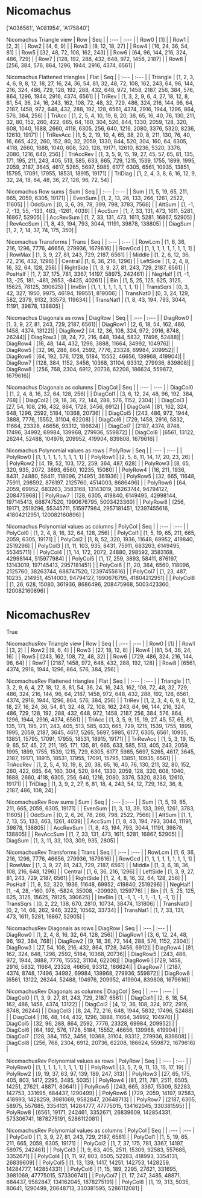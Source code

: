 # Nicomachus
['A036561', 'A081954', 'A175840']

Nicomachus Triangle view
|  Row   |  Seq   |
| :---   |  :---  |
| Row0 | [1] |
| Row1 | [2, 3] |
| Row2 | [4, 6, 9] |
| Row3 | [8, 12, 18, 27] |
| Row4 | [16, 24, 36, 54, 81] |
| Row5 | [32, 48, 72, 108, 162, 243] |
| Row6 | [64, 96, 144, 216, 324, 486, 729] |
| Row7 | [128, 192, 288, 432, 648, 972, 1458, 2187] |
| Row8 | [256, 384, 576, 864, 1296, 1944, 2916, 4374, 6561] |

Nicomachus Flattened triangles
| Flat      |  Seq  |
| :---      | :---  |
| Triangle  | [1, 2, 3, 4, 6, 9, 8, 12, 18, 27, 16, 24, 36, 54, 81, 32, 48, 72, 108, 162, 243, 64, 96, 144, 216, 324, 486, 729, 128, 192, 288, 432, 648, 972, 1458, 2187, 256, 384, 576, 864, 1296, 1944, 2916, 4374, 6561] |
| TriRev    | [1, 3, 2, 9, 6, 4, 27, 18, 12, 8, 81, 54, 36, 24, 16, 243, 162, 108, 72, 48, 32, 729, 486, 324, 216, 144, 96, 64, 2187, 1458, 972, 648, 432, 288, 192, 128, 6561, 4374, 2916, 1944, 1296, 864, 576, 384, 256] |
| TriAcc    | [1, 2, 5, 4, 10, 19, 8, 20, 38, 65, 16, 40, 76, 130, 211, 32, 80, 152, 260, 422, 665, 64, 160, 304, 520, 844, 1330, 2059, 128, 320, 608, 1040, 1688, 2660, 4118, 6305, 256, 640, 1216, 2080, 3376, 5320, 8236, 12610, 19171] |
| TriRevAcc | [1, 5, 2, 19, 10, 4, 65, 38, 20, 8, 211, 130, 76, 40, 16, 665, 422, 260, 152, 80, 32, 2059, 1330, 844, 520, 304, 160, 64, 6305, 4118, 2660, 1688, 1040, 608, 320, 128, 19171, 12610, 8236, 5320, 3376, 2080, 1216, 640, 256] |
| TriAccRev | [1, 3, 5, 9, 15, 19, 27, 45, 57, 65, 81, 135, 171, 195, 211, 243, 405, 513, 585, 633, 665, 729, 1215, 1539, 1755, 1899, 1995, 2059, 2187, 3645, 4617, 5265, 5697, 5985, 6177, 6305, 6561, 10935, 13851, 15795, 17091, 17955, 18531, 18915, 19171] |
| TriDiag   | [1, 2, 4, 3, 8, 6, 16, 12, 9, 32, 24, 18, 64, 48, 36, 27, 128, 96, 72, 54] |

Nicomachus Row sums
| Sum       |   Seq  |
| :---      |  :---  |
| Sum       | [1, 5, 19, 65, 211, 665, 2059, 6305, 19171] |
| EvenSum   | [1, 2, 13, 26, 133, 266, 1261, 2522, 11605] |
| OddSum    | [0, 3, 6, 39, 78, 399, 798, 3783, 7566] |
| AltSum    | [1, -1, 7, -13, 55, -133, 463, -1261, 4039] |
| AccSum    | [1, 7, 33, 131, 473, 1611, 5281, 16867, 52905] |
| AccRevSum | [1, 7, 33, 131, 473, 1611, 5281, 16867, 52905] |
| RevAccSum | [1, 8, 43, 194, 793, 3044, 11191, 39878, 138805] |
| DiagSum   | [1, 2, 7, 14, 37, 74, 175, 350] |

Nicomachus Transforms
| Trans     |   Seq  |
| :---      |  :---  |
| RowLcm    | [1, 6, 36, 216, 1296, 7776, 46656, 279936, 1679616] |
| RowGcd    | [1, 1, 1, 1, 1, 1, 1, 1, 1] |
| RowMax    | [1, 3, 9, 27, 81, 243, 729, 2187, 6561] |
| Middle    | [1, 2, 6, 12, 36, 72, 216, 432, 1296] |
| Central   | [1, 6, 36, 216, 1296] |
| LeftSide  | [1, 2, 4, 8, 16, 32, 64, 128, 256] |
| RightSide | [1, 3, 9, 27, 81, 243, 729, 2187, 6561] |
| PosHalf   | [1, 7, 37, 175, 781, 3367, 14197, 58975, 242461] |
| NegHalf   | [1, -1, 13, -25, 181, -481, 2653, -8425, 40261] |
| Bin       | [1, 5, 25, 125, 625, 3125, 15625, 78125, 390625] |
| InvBin    | [1, 1, 1, 1, 1, 1, 1, 1, 1] |
| TransSqrs | [0, 3, 42, 327, 1950, 9975, 46194, 199551, 819006] |
| TransNat0 | [0, 3, 24, 129, 582, 2379, 9132, 33573, 119634] |
| TransNat1 | [1, 8, 43, 194, 793, 3044, 11191, 39878, 138805] |

Nicomachus Diagonals as rows
| DiagRow  |   Seq  |
| :---     |  :---  |
| DiagRow0 | [1, 3, 9, 27, 81, 243, 729, 2187, 6561]|
| DiagRow1 | [2, 6, 18, 54, 162, 486, 1458, 4374, 13122]|
| DiagRow2 | [4, 12, 36, 108, 324, 972, 2916, 8748, 26244]|
| DiagRow3 | [8, 24, 72, 216, 648, 1944, 5832, 17496, 52488]|
| DiagRow4 | [16, 48, 144, 432, 1296, 3888, 11664, 34992, 104976]|
| DiagRow5 | [32, 96, 288, 864, 2592, 7776, 23328, 69984, 209952]|
| DiagRow6 | [64, 192, 576, 1728, 5184, 15552, 46656, 139968, 419904]|
| DiagRow7 | [128, 384, 1152, 3456, 10368, 31104, 93312, 279936, 839808]|
| DiagRow8 | [256, 768, 2304, 6912, 20736, 62208, 186624, 559872, 1679616]|

Nicomachus Diagonals as columns
| DiagCol  |   Seq  |
| :---     |  :---  |
| DiagCol0 | [1, 2, 4, 8, 16, 32, 64, 128, 256] |
| DiagCol1 | [3, 6, 12, 24, 48, 96, 192, 384, 768] |
| DiagCol2 | [9, 18, 36, 72, 144, 288, 576, 1152, 2304] |
| DiagCol3 | [27, 54, 108, 216, 432, 864, 1728, 3456, 6912] |
| DiagCol4 | [81, 162, 324, 648, 1296, 2592, 5184, 10368, 20736] |
| DiagCol5 | [243, 486, 972, 1944, 3888, 7776, 15552, 31104, 62208] |
| DiagCol6 | [729, 1458, 2916, 5832, 11664, 23328, 46656, 93312, 186624] |
| DiagCol7 | [2187, 4374, 8748, 17496, 34992, 69984, 139968, 279936, 559872] |
| DiagCol8 | [6561, 13122, 26244, 52488, 104976, 209952, 419904, 839808, 1679616] |

Nicomachus Polynomial values as rows
| PolyRow  |   Seq  |
| :---     |  :---  |
| PolyRow0 | [1, 1, 1, 1, 1, 1, 1, 1, 1] |
| PolyRow1 | [2, 5, 8, 11, 14, 17, 20, 23, 26] |
| PolyRow2 | [4, 19, 52, 103, 172, 259, 364, 487, 628] |
| PolyRow3 | [8, 65, 320, 935, 2072, 3893, 6560, 10235, 15080] |
| PolyRow4 | [16, 211, 1936, 8431, 24880, 58411, 118096, 214951, 361936] |
| PolyRow5 | [32, 665, 11648, 75911, 298592, 876197, 2125760, 4514003, 8686496] |
| PolyRow6 | [64, 2059, 69952, 683263, 3583168, 13143019, 38263744, 94794127, 208475968] |
| PolyRow7 | [128, 6305, 419840, 6149495, 42998144, 197145413, 688747520, 1990676795, 5003423360] |
| PolyRow8 | [256, 19171, 2519296, 55345711, 515977984, 2957181451, 12397455616, 41804212951, 120082160896] |

Nicomachus Polynomial values as columns
| PolyCol  |   Seq  |
| :---     |  :---  |
| PolyCol0 | [1, 2, 4, 8, 16, 32, 64, 128, 256] |
| PolyCol1 | [1, 5, 19, 65, 211, 665, 2059, 6305, 19171] |
| PolyCol2 | [1, 8, 52, 320, 1936, 11648, 69952, 419840, 2519296] |
| PolyCol3 | [1, 11, 103, 935, 8431, 75911, 683263, 6149495, 55345711] |
| PolyCol4 | [1, 14, 172, 2072, 24880, 298592, 3583168, 42998144, 515977984] |
| PolyCol5 | [1, 17, 259, 3893, 58411, 876197, 13143019, 197145413, 2957181451] |
| PolyCol6 | [1, 20, 364, 6560, 118096, 2125760, 38263744, 688747520, 12397455616] |
| PolyCol7 | [1, 23, 487, 10235, 214951, 4514003, 94794127, 1990676795, 41804212951] |
| PolyCol8 | [1, 26, 628, 15080, 361936, 8686496, 208475968, 5003423360, 120082160896] |

# NicomachusRev
True

NicomachusRev Triangle view
|  Row   |  Seq   |
| :---   |  :---  |
| Row0 | [1] |
| Row1 | [3, 2] |
| Row2 | [9, 6, 4] |
| Row3 | [27, 18, 12, 8] |
| Row4 | [81, 54, 36, 24, 16] |
| Row5 | [243, 162, 108, 72, 48, 32] |
| Row6 | [729, 486, 324, 216, 144, 96, 64] |
| Row7 | [2187, 1458, 972, 648, 432, 288, 192, 128] |
| Row8 | [6561, 4374, 2916, 1944, 1296, 864, 576, 384, 256] |

NicomachusRev Flattened triangles
| Flat      |  Seq  |
| :---      | :---  |
| Triangle  | [1, 3, 2, 9, 6, 4, 27, 18, 12, 8, 81, 54, 36, 24, 16, 243, 162, 108, 72, 48, 32, 729, 486, 324, 216, 144, 96, 64, 2187, 1458, 972, 648, 432, 288, 192, 128, 6561, 4374, 2916, 1944, 1296, 864, 576, 384, 256] |
| TriRev    | [1, 2, 3, 4, 6, 9, 8, 12, 18, 27, 16, 24, 36, 54, 81, 32, 48, 72, 108, 162, 243, 64, 96, 144, 216, 324, 486, 729, 128, 192, 288, 432, 648, 972, 1458, 2187, 256, 384, 576, 864, 1296, 1944, 2916, 4374, 6561] |
| TriAcc    | [1, 3, 5, 9, 15, 19, 27, 45, 57, 65, 81, 135, 171, 195, 211, 243, 405, 513, 585, 633, 665, 729, 1215, 1539, 1755, 1899, 1995, 2059, 2187, 3645, 4617, 5265, 5697, 5985, 6177, 6305, 6561, 10935, 13851, 15795, 17091, 17955, 18531, 18915, 19171] |
| TriRevAcc | [1, 5, 3, 19, 15, 9, 65, 57, 45, 27, 211, 195, 171, 135, 81, 665, 633, 585, 513, 405, 243, 2059, 1995, 1899, 1755, 1539, 1215, 729, 6305, 6177, 5985, 5697, 5265, 4617, 3645, 2187, 19171, 18915, 18531, 17955, 17091, 15795, 13851, 10935, 6561] |
| TriAccRev | [1, 2, 5, 4, 10, 19, 8, 20, 38, 65, 16, 40, 76, 130, 211, 32, 80, 152, 260, 422, 665, 64, 160, 304, 520, 844, 1330, 2059, 128, 320, 608, 1040, 1688, 2660, 4118, 6305, 256, 640, 1216, 2080, 3376, 5320, 8236, 12610, 19171] |
| TriDiag   | [1, 3, 9, 2, 27, 6, 81, 18, 4, 243, 54, 12, 729, 162, 36, 8, 2187, 486, 108, 24] |

NicomachusRev Row sums
| Sum       |   Seq  |
| :---      |  :---  |
| Sum       | [1, 5, 19, 65, 211, 665, 2059, 6305, 19171] |
| EvenSum   | [1, 3, 13, 39, 133, 399, 1261, 3783, 11605] |
| OddSum    | [0, 2, 6, 26, 78, 266, 798, 2522, 7566] |
| AltSum    | [1, 1, 7, 13, 55, 133, 463, 1261, 4039] |
| AccSum    | [1, 8, 43, 194, 793, 3044, 11191, 39878, 138805] |
| AccRevSum | [1, 8, 43, 194, 793, 3044, 11191, 39878, 138805] |
| RevAccSum | [1, 7, 33, 131, 473, 1611, 5281, 16867, 52905] |
| DiagSum   | [1, 3, 11, 33, 103, 309, 935, 2805] |

NicomachusRev Transforms
| Trans     |   Seq  |
| :---      |  :---  |
| RowLcm    | [1, 6, 36, 216, 1296, 7776, 46656, 279936, 1679616] |
| RowGcd    | [1, 1, 1, 1, 1, 1, 1, 1, 1] |
| RowMax    | [1, 3, 9, 27, 81, 243, 729, 2187, 6561] |
| Middle    | [1, 3, 6, 18, 36, 108, 216, 648, 1296] |
| Central   | [1, 6, 36, 216, 1296] |
| LeftSide  | [1, 3, 9, 27, 81, 243, 729, 2187, 6561] |
| RightSide | [1, 2, 4, 8, 16, 32, 64, 128, 256] |
| PosHalf   | [1, 8, 52, 320, 1936, 11648, 69952, 419840, 2519296] |
| NegHalf   | [1, -4, 28, -160, 976, -5824, 35008, -209920, 1259776] |
| Bin       | [1, 5, 25, 125, 625, 3125, 15625, 78125, 390625] |
| InvBin    | [1, -1, 1, -1, 1, -1, 1, -1, 1] |
| TransSqrs | [0, 2, 22, 138, 670, 2810, 10734, 38474, 131806] |
| TransNat0 | [0, 2, 14, 66, 262, 946, 3222, 10562, 33734] |
| TransNat1 | [1, 7, 33, 131, 473, 1611, 5281, 16867, 52905] |

NicomachusRev Diagonals as rows
| DiagRow  |   Seq  |
| :---     |  :---  |
| DiagRow0 | [1, 2, 4, 8, 16, 32, 64, 128, 256]|
| DiagRow1 | [3, 6, 12, 24, 48, 96, 192, 384, 768]|
| DiagRow2 | [9, 18, 36, 72, 144, 288, 576, 1152, 2304]|
| DiagRow3 | [27, 54, 108, 216, 432, 864, 1728, 3456, 6912]|
| DiagRow4 | [81, 162, 324, 648, 1296, 2592, 5184, 10368, 20736]|
| DiagRow5 | [243, 486, 972, 1944, 3888, 7776, 15552, 31104, 62208]|
| DiagRow6 | [729, 1458, 2916, 5832, 11664, 23328, 46656, 93312, 186624]|
| DiagRow7 | [2187, 4374, 8748, 17496, 34992, 69984, 139968, 279936, 559872]|
| DiagRow8 | [6561, 13122, 26244, 52488, 104976, 209952, 419904, 839808, 1679616]|

NicomachusRev Diagonals as columns
| DiagCol  |   Seq  |
| :---     |  :---  |
| DiagCol0 | [1, 3, 9, 27, 81, 243, 729, 2187, 6561] |
| DiagCol1 | [2, 6, 18, 54, 162, 486, 1458, 4374, 13122] |
| DiagCol2 | [4, 12, 36, 108, 324, 972, 2916, 8748, 26244] |
| DiagCol3 | [8, 24, 72, 216, 648, 1944, 5832, 17496, 52488] |
| DiagCol4 | [16, 48, 144, 432, 1296, 3888, 11664, 34992, 104976] |
| DiagCol5 | [32, 96, 288, 864, 2592, 7776, 23328, 69984, 209952] |
| DiagCol6 | [64, 192, 576, 1728, 5184, 15552, 46656, 139968, 419904] |
| DiagCol7 | [128, 384, 1152, 3456, 10368, 31104, 93312, 279936, 839808] |
| DiagCol8 | [256, 768, 2304, 6912, 20736, 62208, 186624, 559872, 1679616] |

NicomachusRev Polynomial values as rows
| PolyRow  |   Seq  |
| :---     |  :---  |
| PolyRow0 | [1, 1, 1, 1, 1, 1, 1, 1, 1] |
| PolyRow1 | [3, 5, 7, 9, 11, 13, 15, 17, 19] |
| PolyRow2 | [9, 19, 37, 63, 97, 139, 189, 247, 313] |
| PolyRow3 | [27, 65, 175, 405, 803, 1417, 2295, 3485, 5035] |
| PolyRow4 | [81, 211, 781, 2511, 6505, 14251, 27621, 48871, 80641] |
| PolyRow5 | [243, 665, 3367, 15309, 52283, 142753, 331695, 684437, 1290499] |
| PolyRow6 | [729, 2059, 14197, 92583, 418993, 1428259, 3981069, 9582847, 20648713] |
| PolyRow7 | [2187, 6305, 58975, 557685, 3354131, 14284777, 47775015, 134162045, 330381595] |
| PolyRow8 | [6561, 19171, 242461, 3352671, 26839609, 142854331, 573306741, 1878275191, 5286112081] |

NicomachusRev Polynomial values as columns
| PolyCol  |   Seq  |
| :---     |  :---  |
| PolyCol0 | [1, 3, 9, 27, 81, 243, 729, 2187, 6561] |
| PolyCol1 | [1, 5, 19, 65, 211, 665, 2059, 6305, 19171] |
| PolyCol2 | [1, 7, 37, 175, 781, 3367, 14197, 58975, 242461] |
| PolyCol3 | [1, 9, 63, 405, 2511, 15309, 92583, 557685, 3352671] |
| PolyCol4 | [1, 11, 97, 803, 6505, 52283, 418993, 3354131, 26839609] |
| PolyCol5 | [1, 13, 139, 1417, 14251, 142753, 1428259, 14284777, 142854331] |
| PolyCol6 | [1, 15, 189, 2295, 27621, 331695, 3981069, 47775015, 573306741] |
| PolyCol7 | [1, 17, 247, 3485, 48871, 684437, 9582847, 134162045, 1878275191] |
| PolyCol8 | [1, 19, 313, 5035, 80641, 1290499, 20648713, 330381595, 5286112081] |

